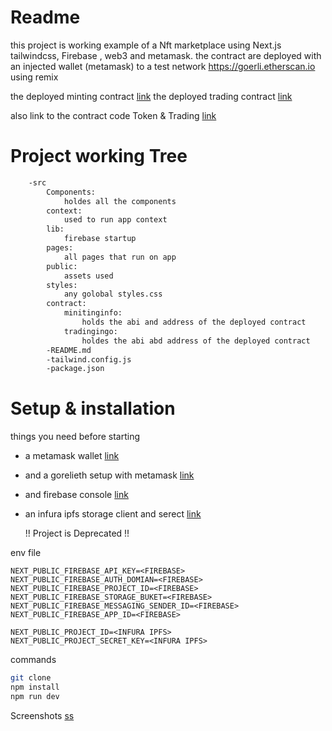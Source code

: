 # Readme

this project is working example of a Nft marketplace using Next.js tailwindcss, Firebase , web3 and metamask.
the contract are deployed with an injected wallet (metamask) to a test network https://goerli.etherscan.io
using remix

the deployed minting contract [link](https://goerli.etherscan.io/address/0xa7ac6d36a8de108db8fb535af6c3a60c7bd2e77a)
the deployed trading contract [link](https://goerli.etherscan.io/address/0xd551285342f0d723289bd3a3d8ac72797d867ece)

also link to the contract code Token & Trading [link](https://github.com/ZafeerMahmood/Remix_Backup_of_Minting_and_TradingContracts/tree/main/.workspaces/remixDefault_Fyp/contracts)

# Project working Tree

```bash
    -src
        Components:
            holdes all the components
        context:
            used to run app context
        lib:
            firebase startup
        pages:
            all pages that run on app
        public:
            assets used
        styles:
            any golobal styles.css
        contract:
            minitinginfo:
                holds the abi and address of the deployed contract
            tradingingo:
                holdes the abi abd address of the deployed contract
        -README.md
        -tailwind.config.js
        -package.json
```

# Setup & installation

things you need before starting

- a metamask wallet [link](https://chrome.google.com/webstore/detail/metamask/nkbihfbeogaeaoehlefnkodbefgpgknn)
- and a gorelieth setup with metamask [link](https://www.buybitcoinbank.com/cryptocurrency/add-goerli-to-metamask)
- and firebase console [link](https://firebase.google.com/)
- an infura ipfs storage client and serect [link](https://www.infura.io/product/ipfs)

  !! Project is Deprecated !!

env file

```env
NEXT_PUBLIC_FIREBASE_API_KEY=<FIREBASE>
NEXT_PUBLIC_FIREBASE_AUTH_DOMIAN=<FIREBASE>
NEXT_PUBLIC_FIREBASE_PROJECT_ID=<FIREBASE>
NEXT_PUBLIC_FIREBASE_STORAGE_BUKET=<FIREBASE>
NEXT_PUBLIC_FIREBASE_MESSAGING_SENDER_ID=<FIREBASE>
NEXT_PUBLIC_FIREBASE_APP_ID=<FIREBASE>

NEXT_PUBLIC_PROJECT_ID=<INFURA IPFS>
NEXT_PUBLIC_PROJECT_SECRET_KEY=<INFURA IPFS>
```

commands

```bash
git clone
npm install
npm run dev
```

Screenshots
[ss]()
